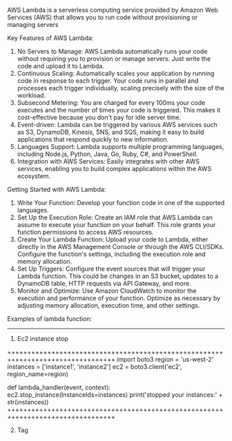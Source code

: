 AWS Lambda is a serverless computing service provided by Amazon Web Services (AWS) that allows you to run code without provisioning or managing servers

Key Features of AWS Lambda:

1. No Servers to Manage: AWS Lambda automatically runs your code without requiring you to provision or manage servers. Just write the code and upload it to Lambda.
2. Continuous Scaling: Automatically scales your application by running code in response to each trigger. Your code runs in parallel and processes each trigger individually, scaling precisely with the size of the workload.
3. Subsecond Metering: You are charged for every 100ms your code executes and the number of times your code is triggered. This makes it cost-effective because you don't pay for idle server time.
4. Event-driven: Lambda can be triggered by various AWS services such as S3, DynamoDB, Kinesis, SNS, and SQS, making it easy to build applications that respond quickly to new information.
5. Languages Support: Lambda supports multiple programming languages, including Node.js, Python, Java, Go, Ruby, C#, and PowerShell.
6. Integration with AWS Services: Easily integrates with other AWS services, enabling you to build complex applications within the AWS ecosystem.


Getting Started with AWS Lambda:

1. Write Your Function: Develop your function code in one of the supported languages.
2. Set Up the Execution Role: Create an IAM role that AWS Lambda can assume to execute your function on your behalf. This role grants your function permissions to access AWS resources.
3. Create Your Lambda Function: Upload your code to Lambda, either directly in the AWS Management Console or through the AWS CLI/SDKs. Configure the function's settings, including the execution role and memory allocation.
4. Set Up Triggers: Configure the event sources that will trigger your Lambda function. This could be changes in an S3 bucket, updates to a DynamoDB table, HTTP requests via API Gateway, and more.
5. Monitor and Optimize: Use Amazon CloudWatch to monitor the execution and performance of your function. Optimize as necessary by adjusting memory allocation, execution time, and other settings.



Examples of lambda function:
***************************

1. Ec2 instance stop

+++++++++++++++++++++++++++++++++++++++++++++++++++++++++++++++++++++++++++++++++
import boto3
region = 'us-west-2'
instances = ['instance1', 'instance2']
ec2 = boto3.client('ec2', region_name=region)

def lambda_handler(event, context):
    ec2.stop_instance(InstanceIds=instances)
    print('stopped your instances:' + str(instances))
+++++++++++++++++++++++++++++++++++++++++++++++++++++++++++++++++++++++++++++++++

2. Tag 